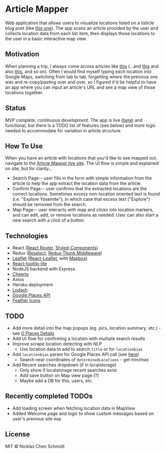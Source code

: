 # Article Mapper
Web application that allows users to visualize locations listed on a listicle blog post (like [this one](https://www.planetware.com/california/things-to-do-in-yosemite-national-park-us-ca-278.htm)). The app scans an article provided by the user and collects location data from each list item, then displays those locations to the user in a basic interactive map view.

## Motivation
When planning a trip, I always come across articles like [this](https://www.thecrazytourist.com/15-best-things-to-do-in-cape-elizabeth-maine/) (...and [this](https://www.tripping.com/guides/day-hikes-in-big-sur) and also [this](https://travel.usnews.com/rankings/best-places-to-visit-in-oregon/), and so on). Often I would find myself typing each location into Google Maps, switching from tab to tab, forgetting where the previous one was and re-copy/pasting over and over, so I figured it'd be helpful to have an app where you can input an article's URL and see a map view of those locations together.

## Status
*MVP complete, continuous development*. The app is live ([here](https://article-mapper.herokuapp.com/map)) and functional, but there is a TODO list of features (see below) and more logic needed to accommodate for variation in article structure.

## How To Use
When you have an article with locations that you'd like to see mapped out, navigate to the [Article Mapper live site](https://article-mapper.herokuapp.com/). The UI flow is simple and explained on site, but for clarity...
* Search Page-- user fills in the form with simple information from the article to help the app extract the location data from the article.
* Confirm Page-- user confirms that the extracted locations are the correct locations. Sometimes excess non-location oriented text is found (i.e. "Explore Yosemite"), in which case that excess text ("Explore") should be removed from the search.
* Map Page-- user interacts with map and clicks into location markers, and can edit, add, or remove locations as needed. User can also start a new search with a click of a button.

## Technologies
* React ([React Router](https://reactrouter.com/web/guides/quick-start), [Styled-Components](https://styled-components.com/docs))
* Redux ([Reselect](https://github.com/reduxjs/reselect), [Redux-Thunk Middleware](https://github.com/reduxjs/redux-thunk))
* [Leaflet](https://leafletjs.com/reference-1.6.0.html#marker) ([React-Leaflet](https://react-leaflet.js.org/docs/en/components), with [Mapbox](https://docs.mapbox.com/mapbox-gl-js/api/))
* [React-tooltip-lite](https://www.npmjs.com/package/react-tooltip-lite)
* NodeJS backend with Express
* [Cheerio](https://cheerio.js.org/)
* Axios
* Heroku deployment
* [Lodash](https://lodash.com/docs/4.17.15)
* [Google Places API](https://developers.google.com/places/web-service/search?hl=en_US)
* [Feather Icons](https://feathericons.com/)

## TODO
* Add more detail into the map popups (eg. pics, location summary, etc.) - see [G Places Details](https://developers.google.com/places/web-service/details)
* Add UI flow for confirming a location with multiple search results
* Improve scrape location detecting with NLP
    * Use location data to add to search `title` or for `locationbias`
* Add `locationbias` param for Google Places API call (see [here](https://developers.google.com/places/web-service/search?hl=en_US))
    * Search near coordinates of `determinedLocations` - get min/max
* Add Recent searches dropdown (if in localstorage)
    * Only show if localstorage recent searches exist
    * Add save button on Map view page (?)
    * Maybe add a DB for this, users, etc.

## Recently completed TODOs
* Add loading screen when fetching location data in MapView
* Added Welcome page and logic to show custom messages based on user's previous site exp

## License
MIT © Nicklas Chen Schmidt

